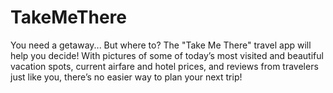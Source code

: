 # TakeMeThere

You need a getaway... But where to? The "Take Me There" travel app will help you decide! With pictures of some of today’s most visited and beautiful vacation spots, current airfare and hotel prices, and reviews from travelers just like you, there’s no easier way to plan your next trip!
